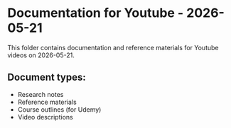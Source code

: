 # Documentation for Youtube - 2026-05-21

This folder contains documentation and reference materials for Youtube videos on 2026-05-21.

## Document types:
- Research notes
- Reference materials
- Course outlines (for Udemy)
- Video descriptions
